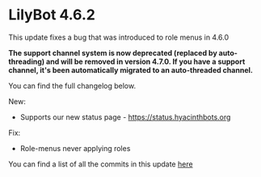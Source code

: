 # LilyBot 4.6.2

This update fixes a bug that was introduced to role menus in 4.6.0

**The support channel system is now deprecated (replaced by auto-threading) and will be removed in version 4.7.0.
If you have a support channel, it's been automatically migrated to an auto-threaded channel.**

You can find the full changelog below.

New:
* Supports our new status page - https://status.hyacinthbots.org

Fix:
* Role-menus never applying roles

You can find a list of all the commits in this update [here](https://github.com/hyacinthbots/LilyBot/compare/v4.6.1...v4.6.2)
